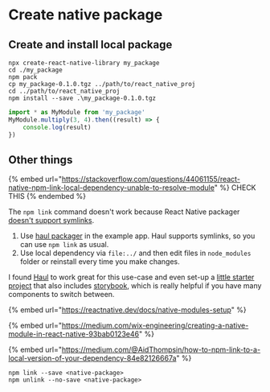 # Create native package

## Create and install local package

```
npx create-react-native-library my_package
cd ./my_package
npm pack
cp my_package-0.1.0.tgz ../path/to/react_native_proj
cd ../path/to/react_native_proj
npm install --save .\my_package-0.1.0.tgz 
```

```javascript
import * as MyModule from 'my_package'
MyModule.multiply(3, 4).then((result) => {
    console.log(result)
})
```

## Other things

{% embed url="https://stackoverflow.com/questions/44061155/react-native-npm-link-local-dependency-unable-to-resolve-module" %}
CHECK THIS
{% endembed %}

The `npm link` command doesn't work because React Native packager [doesn't support symlinks](https://github.com/facebook/metro-bundler/issues/1).

1. Use [haul packager](https://github.com/callstack/haul) in the example app. Haul supports symlinks, so you can use `npm link` as usual.
2. Use local dependency via `file:../` and then edit files in `node_modules` folder or reinstall every time you make changes.

I found [Haul](https://github.com/callstack/haul) to work great for this use-case and even set-up a [little starter project](https://github.com/pavloko/react-native-library-starter) that also includes [storybook](https://github.com/storybooks/storybook), which is really helpful if you have many components to switch between.

{% embed url="https://reactnative.dev/docs/native-modules-setup" %}

{% embed url="https://medium.com/wix-engineering/creating-a-native-module-in-react-native-93bab0123e46" %}

{% embed url="https://medium.com/@AidThompsin/how-to-npm-link-to-a-local-version-of-your-dependency-84e82126667a" %}

```
npm link --save <native-package>
npm unlink --no-save <native-package>
```
